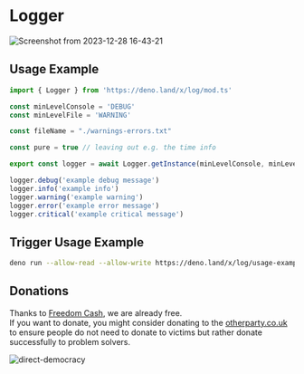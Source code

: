 # Logger

![Screenshot from 2023-12-28 16-43-21](https://github.com/dance-planner/log/assets/145258627/5a4784cc-7827-44e6-b0d8-41ad4c77edd5)

## Usage Example

```ts
import { Logger } from 'https://deno.land/x/log/mod.ts'

const minLevelConsole = 'DEBUG' 
const minLevelFile = 'WARNING' 

const fileName = "./warnings-errors.txt"

const pure = true // leaving out e.g. the time info

export const logger = await Logger.getInstance(minLevelConsole, minLevelFile, fileName, pure)

logger.debug('example debug message')
logger.info('example info')
logger.warning('example warning')
logger.error('example error message')
logger.critical('example critical message')
```

## Trigger Usage Example

```sh
deno run --allow-read --allow-write https://deno.land/x/log/usage-example.ts
```

## Donations
Thanks to [Freedom Cash](https://FreedomCash.org), we are already free.  
If you want to donate, you might consider donating to the [otherparty.co.uk](https://www.otherparty.co.uk/donate-crypto-the-other-party) to ensure people do not need to donate to victims but rather donate successfully to problem solvers.   
  
![direct-democracy](https://github.com/michael-spengler/sleep/assets/145258627/fe97b7da-62b4-4cf6-9be0-7b03b2f3095a)